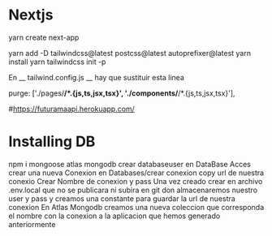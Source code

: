 # Nextjs

yarn create next-app



yarn add -D tailwindcss@latest postcss@latest autoprefixer@latest
yarn install
yarn tailwindcss init -p

En __ tailwind.config.js __ hay que sustituir esta linea

purge: ['./pages/**/*.{js,ts,jsx,tsx}', './components/**/*.{js,ts,jsx,tsx}'],



#https://futuramaapi.herokuapp.com/

# Installing DB

npm i mongoose
atlas mongodb
crear databaseuser en DataBase Acces
crear una nueva Conexion en Databases/crear conexion copy url de nuestra conexio
Crear Nombre de conexion y pass
Una vez creado crear en archivo .env.local que no se publicara ni subira en git don almacenaremos
nuestro user y pass y creamos una constante para guardar la url de nuestra conexion
En Atlas Mongodb creamos una nueva coleccion que corresponda el nombre con la conexion a la 
aplicacion que hemos generado anteriormente
